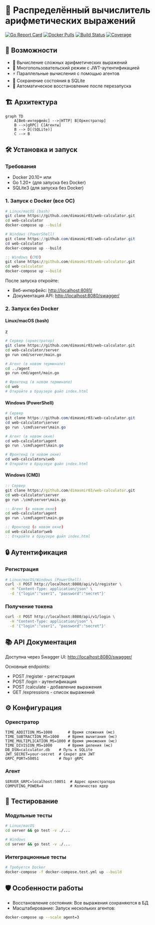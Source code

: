 # 🧮 Распределённый вычислитель арифметических выражений

[![Go Report Card](https://goreportcard.com/badge/github.com/dimasmir03/web-calculator)](https://goreportcard.com/report/github.com/diamsmir03/web-calculator)
[![Docker Pulls](https://img.shields.io/docker/pulls/dimasmir/calc-server)](https://hub.docker.com/r/dimasmir/calc-server)
[![Build Status](https://img.shields.io/github/actions/workflow/status/dimasmir03/web-calculator/ci.yml)](https://github.com/dimasmir03/web-calculator/actions)
[![Coverage](https://img.shields.io/codecov/c/github/dimasmir03/web-calculator)](https://codecov.io/gh/dimasmir03/web-calculator)

## 🚀 Возможности
- 🔢 Вычисление сложных арифметических выражений
- 🔐 Многопользовательский режим с JWT-аутентификацией
- ⚡ Параллельные вычисления с помощью агентов
- 💾 Сохранение состояния в SQLite
- 🔄 Автоматическое восстановление после перезапуска

## 🏗️ Архитектура
```mermaid
graph TD
    A[Веб-интерфейс] -->|HTTP| B[Оркестратор]
    B -->|gRPC| C[Агенты]
    B --> D[(SQLite)]
    C --> B
```

## 🛠️ Установка и запуск

### Требования

- Docker 20.10+ или
- Go 1.20+ (для запуска без Docker)
- SQLite3 (для запуска без Docker)

### 1. Запуск с Docker (все ОС)

```bash
# Linux/macOS (bash)
git clone https://github.com/dimasmir03/web-calculator.git
cd web-calculator
docker-compose up --build
```

```powershell
# Windows (PowerShell)
git clone https://github.com/dimasmir03/web-calculator.git
cd web-calculator
docker-compose up --build
```

```cmd
:: Windows (CMD)
git clone https://github.com/dimasmir03/web-calculator.git
cd web-calculator
docker-compose up --build
```

После запуска откройте:

- Веб-интерфейс: [http://localhost:8081/](http://localhost:8081/)
- Документация API: [http://localhost:8080/swagger/](http://localhost:8080/swagger/)

### 2. Запуск без Docker

#### Linux/macOS (bash)
z
```bash
# Сервер (оркестратор)
git clone https://github.com/dimasmir03/web-calculator.git
cd web-calculator/server
go run cmd/server/main.go
```

```bash
# Агент (в новом терминале)
cd ../agent
go run cmd/agent/main.go
```

```bash
# Фронтенд (в новом терминале)
cd web
# Откройте в браузере файл index.html
```

#### Windows (PowerShell)

```powershell
# Сервер
git clone https://github.com/dimasmir03/web-calculator.git
cd web-calculator\server
go run .\cmd\server\main.go
```

```powershell
# Агент (в новом окне)
cd web-calculator\agent
go run .\cmd\agent\main.go
```

```powershell
# Фронтенд (в новом окне)
cd web-calculatorъ\web
# Откройте в браузере файл index.html
```

#### Windows (CMD)

```cmd
:: Сервер
git clone https://github.com/dimasmir03/web-calculator.git
cd web-calculator\server
go run .\cmd\server\main.go
```

```cmd
:: Агент (в новом окне)
cd web-calculator\agent
go run .\cmd\agent\main.go
```

```cmd
:: Фронтенд (в новом окне)
cd web-calculator\web
:: Откройте в браузере файл index.html
```

## 🔒 Аутентификация

### Регистрация

```bash
# Linux/macOS/Windows (PowerShell)
curl -X POST http://localhost:8080/api/v1/register \
  -H "Content-Type: application/json" \
  -d '{"login":"user1", "password":"secret"}'
```

### Получение токена

```bash
curl -X POST http://localhost:8080/api/v1/login \
  -H "Content-Type: application/json" \
  -d '{"login":"user1", "password":"secret"}'
```

## 📚 API Документация

Доступна через Swagger UI: [http://localhost:8080/swagger/](http://localhost:8080/swagger/)

Основные endpoints:

- POST /register - регистрация
- POST /login - аутентификация
- POST /calculate - добавление выражения
- GET /expressions - список выражений

## ⚙️ Конфигурация

### Оркестратор

```.env
TIME_ADDITION_MS=1000       # Время сложения (мс)
TIME_SUBTRACTION_MS=1000    # Время вычитания (мс)
TIME_MULTIPLICATION_MS=1000 # Время умножения (мс)
TIME_DIVISION_MS=1000       # Время деления (мс)
DB_DSN=calculator.db    # Путь к SQLite
JWT_SECRET=your-secret  # Секрет для JWT
GRPC_PORT=50051         # Порт gRPC
```

### Агент

```.env
SERVER_GRPC=localhost:50051  # Адрес оркестратора
COMPUTING_POWER=4            # Количество ядер
```

## 🧪 Тестирование

### Модульные тесты

```bash
# Linux/macOS
cd server && go test -v ./...
```

```bash
# Windows
cd server && go test -v ./...
```

### Интеграционные тесты

```bash
# Требуется Docker
docker-compose -f docker-compose.test.yml up --build
```

## 🛡️ Особенности работы

- Восстановление состояния: Все выражения сохраняются в БД
- Масштабирование: Запуск нескольких агентов:

```bash
docker-compose up --scale agent=3
```